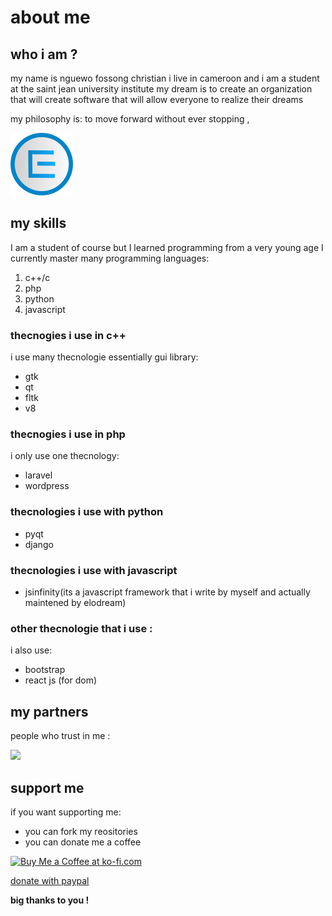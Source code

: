 # about me
## who i am ?
my name is nguewo fossong christian i live in cameroon and i am a student at the saint jean university institute
my dream is to create an organization that will create software that will allow everyone to realize their dreams

my philosophy is: to move forward without ever stopping ,



[![](https://github.com/Christ118/Christ118/blob/f6d30beea41cb3617c1f9f9b21fe543760bd6462/sicon.png)](https://github.com/PILOTEZEBS#-jsuis-devjava-eeconcepteur-developpeur-d-application-pour-l-economie-numerique-java-est-mon-langage-de-programmation-ou-jexcel-et-que-jutilise-pour-le-d%C3%A9veloppement-logiciels-et-dapplication-web-avec-j2ee--licence-pro)
## my skills 

I am a student of course but I learned programming from a very young age
I currently master many programming languages:

1. c++/c
2. php
3. python
4. javascript

### thecnogies i use in c++
i use many thecnologie essentially gui library:
- gtk
- qt
- fltk
- v8
### thecnogies i use in  php
i only use one thecnology:
- laravel
- wordpress
### thecnologies i use with python
- pyqt
- django

### thecnologies i use with javascript

- jsinfinity(its a javascript framework that i write by myself and actually maintened by elodream)

### other thecnologie that i use :
i also use:
- bootstrap
- react js (for  dom)

## my partners
people who trust in me  :

<a href="https://github.com/PILOTEZEBS"><img src="https://avatars.githubusercontent.com/u/94785948?v=4" width="64px"/></a>


## support me

if you want supporting me:
- you can fork my reositories
- you can donate me a coffee 

<a href='https://ko-fi.com/A0A5D1Q1P' target='_blank'><img height='36' style='border:0px;height:36px;' src='https://cdn.ko-fi.com/cdn/kofi4.png?v=3' border='0' alt='Buy Me a Coffee at ko-fi.com' /></a>

<a href="https://www.paypal.com/donate/?hosted_button_id=A89N4QGZCPACG">donate with paypal</a>



**big thanks to you !**










